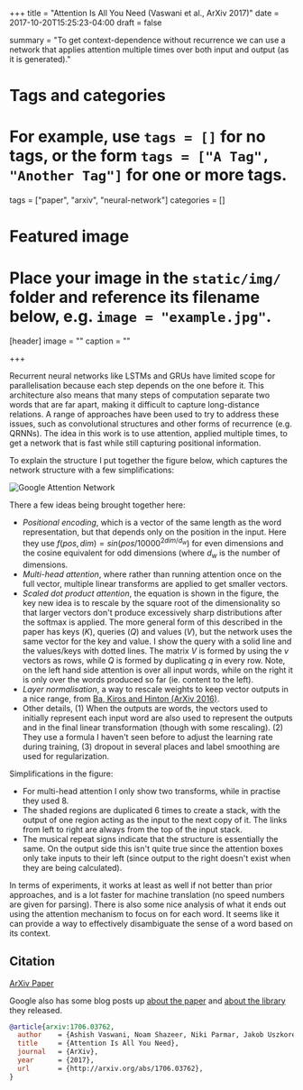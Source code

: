 +++
title = "Attention Is All You Need (Vaswani et al., ArXiv 2017)"
date = 2017-10-20T15:25:23-04:00
draft = false

summary = "To get context-dependence without recurrence we can use a network that applies attention multiple times over both input and output (as it is generated)."

# Tags and categories
# For example, use `tags = []` for no tags, or the form `tags = ["A Tag", "Another Tag"]` for one or more tags.
tags = ["paper", "arxiv", "neural-network"]
categories = []

# Featured image
# Place your image in the `static/img/` folder and reference its filename below, e.g. `image = "example.jpg"`.
[header]
image = ""
caption = ""

+++

Recurrent neural networks like LSTMs and GRUs have limited scope for parallelisation because each step depends on the one before it.
This architecture also means that many steps of computation separate two words that are far apart, making it difficult to capture long-distance relations.
A range of approaches have been used to try to address these issues, such as convolutional structures and other forms of recurrence (e.g. QRNNs).
The idea in this work is to use attention, applied multiple times, to get a network that is fast while still capturing positional information.

To explain the structure I put together the figure below, which captures the network structure with a few simplifications:

![Google Attention Network](/img/post/google-attention.png)

There a few ideas being brought together here:

- *Positional encoding*, which is a vector of the same length as the word representation, but that depends only on the position in the input. Here they use $f(pos, dim) = sin(pos / 10000^{2 dim / d_w})$ for even dimensions and the cosine equivalent for odd dimensions (where $d_w$ is the number of dimensions.
- *Multi-head attention*, where rather than running attention once on the full vector, multiple linear transforms are applied to get smaller vectors.
- *Scaled dot product attention*, the equation is shown in the figure, the key new idea is to rescale by the square root of the dimensionality so that larger vectors don't produce excessively sharp distributions after the softmax is applied. The more general form of this described in the paper has keys ($K$), queries ($Q$) and values ($V$), but the network uses the same vector for the key and value. I show the query with a solid line and the values/keys with dotted lines. The matrix $V$ is formed by using the $v$ vectors as rows, while $Q$ is formed by duplicating $q$ in every row. Note, on the left hand side attention is over all input words, while on the right it is only over the words produced so far (ie. content to the left).
- *Layer normalisation*, a way to rescale weights to keep vector outputs in a nice range, from [Ba, Kiros and Hinton (ArXiv 2016)](https://arxiv.org/abs/1607.06450).
- Other details, (1) When the outputs are words, the vectors used to initially represent each input word are also used to represent the outputs and in the final linear transformation (though with some rescaling). (2) They use a formula I haven't seen before to adjust the learning rate during training, (3) dropout in several places and label smoothing are used for regularization.

Simplifications in the figure:

- For multi-head attention I only show two transforms, while in practise they used 8.
- The shaded regions are duplicated 6 times to create a stack, with the output of one region acting as the input to the next copy of it. The links from left to right are always from the top of the input stack.
- The musical repeat signs indicate that the structure is essentially the same. On the output side this isn't quite true since the attention boxes only take inputs to their left (since output to the right doesn't exist when they are being calculated).

In terms of experiments, it works at least as well if not better than prior approaches, and is a lot faster for machine translation (no speed numbers are given for parsing).
There is also some nice analysis of what it ends out using the attention mechanism to focus on for each word.
It seems like it can provide a way to effectively disambiguate the sense of a word based on its context.

## Citation

[ArXiv Paper](https://arxiv.org/pdf/1706.03762.pdf)

Google also has some blog posts up
[about the paper](https://research.googleblog.com/2017/08/transformer-novel-neural-network.html)
and
[about the library](https://research.googleblog.com/2017/06/accelerating-deep-learning-research.html)
they released.

```bibtex
@article{arxiv:1706.03762,
  author    = {Ashish Vaswani, Noam Shazeer, Niki Parmar, Jakob Uszkoreit, Llion Jones, Aidan N. Gomez, Lukasz Kaiser, and Illia Polosukhin},
  title     = {Attention Is All You Need},
  journal   = {ArXiv},
  year      = {2017},
  url       = {http://arxiv.org/abs/1706.03762},
}
```


